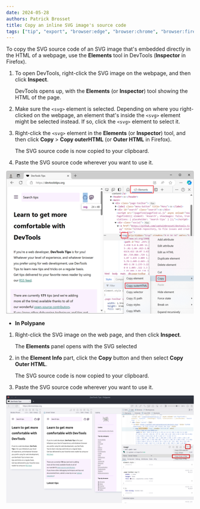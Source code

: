 ```yaml
---
date: 2024-05-28
authors: Patrick Brosset
title: Copy an inline SVG image's source code
tags: ["tip", "export", "browser:edge", "browser:chrome", "browser:firefox", "browser:safari"]
---
```


To copy the SVG source code of an SVG image that's embedded directly in the HTML of a webpage, use the **Elements** tool in DevTools (**Inspector** in Firefox).

1. To open DevTools, right-click the SVG image on the webpage, and then click **Inspect**.

   DevTools opens up, with the **Elements** (or **Inspector**) tool showing the HTML of the page.

1. Make sure the `<svg>` element is selected. Depending on where you right-clicked on the webpage, an element that's inside the `<svg>` element might be selected instead. If so, click the `<svg>` element to select it.

1. Right-click the `<svg>` element in the **Elements** (or **Inspector**) tool, and then click **Copy** > **Copy outerHTML** (or **Outer HTML** in Firefox).

   The SVG source code is now copied to your clipboard.

1. Paste the SVG source code wherever you want to use it.

![Copying the SVG source code in Edge DevTools](../../assets/img/copy-inline-svg-image.png)

* **In Polypane**

1. Right-click the SVG image on the web page, and then click **Inspect**.

   The **Elements** panel opens with the SVG selected
1. in the **Element Info** part, click the **Copy** button and then select **Copy Outer HTML**.

   The SVG source code is now copied to your clipboard.

1. Paste the SVG source code wherever you want to use it.

![Copying the SVG source code in Polypane Elements Panel](../../assets/img/copy-inline-svg-image-polypane.png)